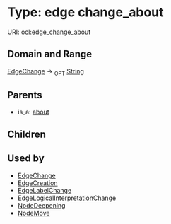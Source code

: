 
# Type: edge change_about




URI: [ocl:edge_change_about](http://w3id.org/ocledge_change_about)


## Domain and Range

[EdgeChange](EdgeChange.md) ->  <sub>OPT</sub> [String](types/String.md)

## Parents

 *  is_a: [about](about.md)

## Children


## Used by

 * [EdgeChange](EdgeChange.md)
 * [EdgeCreation](EdgeCreation.md)
 * [EdgeLabelChange](EdgeLabelChange.md)
 * [EdgeLogicalInterpretationChange](EdgeLogicalInterpretationChange.md)
 * [NodeDeepening](NodeDeepening.md)
 * [NodeMove](NodeMove.md)
